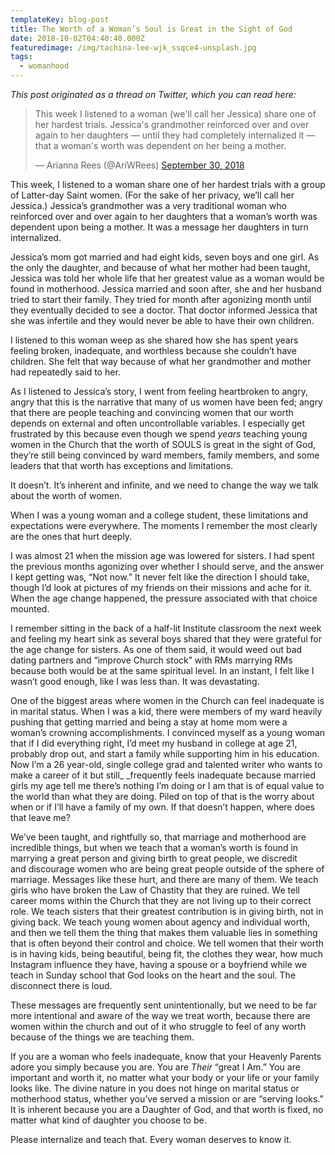 ```yaml
---
templateKey: blog-post
title: The Worth of a Woman’s Soul is Great in the Sight of God
date: 2018-10-02T04:40:40.000Z
featuredimage: /img/tachina-lee-wjk_ssqce4-unsplash.jpg
tags:
  - womanhood
---
```

<p style="text-align: left;">
  <em>This post originated as a thread on Twitter, which you can read here: </em>
</p>

<blockquote class="twitter-tweet" data-width="550" data-dnt="true">
  <p lang="en" dir="ltr">
    This week I listened to a woman (we'll call her Jessica) share one of her hardest trials. Jessica's grandmother reinforced over and over again to her daughters &#8212; until they had completely internalized it &#8212; that a woman's worth was dependent on her being a mother.
  </p>
  
  <p>
    &mdash; Arianna Rees (@AriWRees) <a href="https://twitter.com/AriWRees/status/1046452725297250304?ref_src=twsrc%5Etfw">September 30, 2018</a>
  </p>
</blockquote>

This week, I listened to a woman share one of her hardest trials with a group of Latter-day Saint women. (For the sake of her privacy, we&#8217;ll call her Jessica.) Jessica&#8217;s grandmother was a very traditional woman who reinforced over and over again to her daughters that a woman&#8217;s worth was dependent upon being a mother. It was a message her daughters in turn internalized.

Jessica&#8217;s mom got married and had eight kids, seven boys and one girl. As the only the daughter, and because of what her mother had been taught, Jessica was told her whole life that her greatest value as a woman would be found in motherhood. Jessica married and soon after, she and her husband tried to start their family. They tried for month after agonizing month until they eventually decided to see a doctor. That doctor informed Jessica that she was infertile and they would never be able to have their own children.

I listened to this woman weep as she shared how she has spent years feeling broken, inadequate, and worthless because she couldn&#8217;t have children. She felt that way because of what her grandmother and mother had repeatedly said to her.

As I listened to Jessica&#8217;s story, I went from feeling heartbroken to angry, angry that this is the narrative that many of us women have been fed; angry that there are people teaching and convincing women that our worth depends on external and often uncontrollable variables. I especially get frustrated by this because even though we spend _years_ teaching young women in the Church that the worth of SOULS is great in the sight of God, they&#8217;re still being convinced by ward members, family members, and some leaders that that worth has exceptions and limitations.

It doesn&#8217;t. It&#8217;s inherent and infinite, and we need to change the way we talk about the worth of women.

<!--more-->

When I was a young woman and a college student, these limitations and expectations were everywhere. The moments I remember the most clearly are the ones that hurt deeply.

I was almost 21 when the mission age was lowered for sisters. I had spent the previous months agonizing over whether I should serve, and the answer I kept getting was, &#8220;Not now.&#8221; It never felt like the direction I should take, though I&#8217;d look at pictures of my friends on their missions and ache for it. When the age change happened, the pressure associated with that choice mounted.

I remember sitting in the back of a half-lit Institute classroom the next week and feeling my heart sink as several boys shared that they were grateful for the age change for sisters. As one of them said, it would weed out bad dating partners and &#8220;improve Church stock&#8221; with RMs marrying RMs because both would be at the same spiritual level. In an instant, I felt like I wasn&#8217;t good enough, like I was less than. It was devastating.

One of the biggest areas where women in the Church can feel inadequate is in marital status. When I was a kid, there were members of my ward heavily pushing that getting married and being a stay at home mom were a woman&#8217;s crowning accomplishments. I convinced myself as a young woman that if I did everything right, I&#8217;d meet my husband in college at age 21, probably drop out, and start a family while supporting him in his education. Now I&#8217;m a 26 year-old, single college grad and talented writer who wants to make a career of it but still_ _frequently feels inadequate because married girls my age tell me there&#8217;s nothing I&#8217;m doing or I am that is of equal value to the world than what they are doing. Piled on top of that is the worry about when or if I&#8217;ll have a family of my own. If that doesn&#8217;t happen, where does that leave me?

We&#8217;ve been taught, and rightfully so, that marriage and motherhood are incredible things, but when we teach that a woman&#8217;s worth is found in marrying a great person and giving birth to great people, we discredit and discourage women who are being great people outside of the sphere of marriage. Messages like these hurt, and there are many of them. We teach girls who have broken the Law of Chastity that they are ruined. We tell career moms within the Church that they are not living up to their correct role. We teach sisters that their greatest contribution is in giving birth, not in giving back. We teach young women about agency and individual worth, and then we tell them the thing that makes them valuable lies in something that is often beyond their control and choice. We tell women that their worth is in having kids, being beautiful, being fit, the clothes they wear, how much Instagram influence they have, having a spouse or a boyfriend while we teach in Sunday school that God looks on the heart and the soul. The disconnect there is loud.

These messages are frequently sent unintentionally, but we need to be far more intentional and aware of the way we treat worth, because there are women within the church and out of it who struggle to feel of any worth because of the things we are teaching them.

If you are a woman who feels inadequate, know that your Heavenly Parents adore you simply because you are. You are _Their_ &#8220;great I Am.&#8221; You are important and worth it, no matter what your body or your life or your family looks like. The divine nature in you does not hinge on marital status or motherhood status, whether you&#8217;ve served a mission or are &#8220;serving looks.&#8221; It is inherent because you are a Daughter of God, and that worth is fixed, no matter what kind of daughter you choose to be.

Please internalize and teach that. Every woman deserves to know it.
